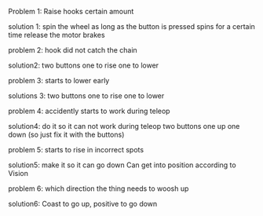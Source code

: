 Problem 1:
Raise hooks certain amount

solution 1: 
 spin the wheel as long as the button is pressed 
 spins for a certain time 
 release the motor brakes

problem 2: 
hook did not catch the chain 

solution2:
two buttons one to  rise one to lower 

problem 3:
starts to lower early 

solutions 3: 
two buttons one to  rise one to lower 

problem 4:
accidently starts to work during teleop 

solution4:
do it so it can not work during teleop
two buttons one up one down (so just fix it with the buttons)

problem 5: 
starts to rise in incorrect spots 

solution5:
make it so it can go down 
Can get into position according to Vision

problem 6: 
which direction the thing needs to woosh up 

solution6:
Coast to go up, positive to go down